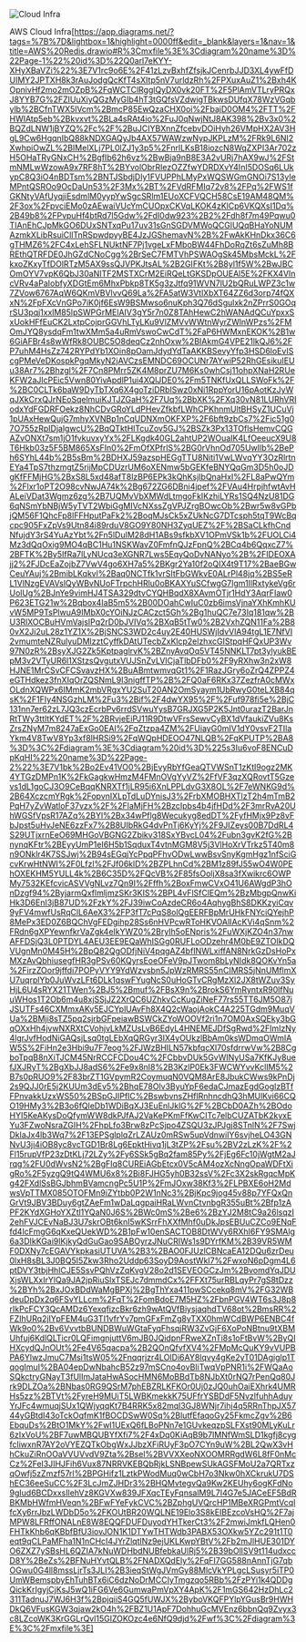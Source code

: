 ![Cloud Infra](https://github.com/user-attachments/assets/c5c2af53-547a-45fc-a6de-d5dd7cbec580)

AWS Cloud Infra[https://app.diagrams.net/?tags=%7B%7D&lightbox=1&highlight=0000ff&edit=_blank&layers=1&nav=1&title=AWS%20Redis.drawio#R%3Cmxfile%3E%3Cdiagram%20name%3D%22Page-1%22%20id%3D%22Q0arl7eKYY-XHyXBaVZi%22%3E7V1rc9o6E%2F41zLzvBxhfZfsjkJCenrbJJD3XL4ywFfDUIMY2JPTXH8k3rAuJodgQcKfT4sXItp5nV7urldzRh%2FPXuxAuZ1%2Bxh4KOpnivHf2mo2mOZpB%2FqWCTClRgglQyDX0vk20FT%2F5PlAmVTLryPRQxJ8YYB7G%2FZIUuXiyQGzMyGIb4hT3tGQfsVZdwigTBkwsDUfqX78WzVGqbylb%2BCfnTWX5lVcm%2BmcP85EwQzaCHX0oi%2FbajD0OM4%2FTT%2FHWIAtp5eb%2Bkvxvt%2BLa4sRAt4io%2FuJ0qNwjNtJ8AK398%2Bv3x0%2BQZdLNW1jBYZQ%2Fc%2F%2BuJCIYBXnnZfcebvDOiHyh26VMpHX2AV3HgL9Cw6HgqnIbQ88kNDXGAQyJb4AX57WAWzwNypJKPLzM%2FRk9L6NI2XwhpiOwZL%2BIMelXLj7PL0lZJ1y3p5%2FnrlLKsB18iozcN8WqZXPI3Ar702zH5OHaTRyGNxCH%2BgfIb62h6vz%2BwBja9nB8E3A2vURj7hAX9wJ%2FStmNMLwWzowA9x7RF8hT%2BYvolObrRlezOZZfwYDRDXvY4InI5DOSq6LUkypC8Q3iO4nBDTsm%2BNTJSbdjDly1FVUPPhLMyPxWQSWGmGNOi7S13yIeMPntQSROo9OcDaUn53%2F3Mx%2BT%2FVdRFMIq72v8%2FPq%2FWS1fGKNtyVAfUyqjiEsdmlM0yypYwSgcSRlm1EUoXCFVQCH58CsE19AM48QM%2F3ox%2FpvciEMo0zAEwaiVUcYmCUOpxCKVqLKOK4zKlCp6VKQXsI1Dq%2B49b8%2FPvpuHf4btRd7l5Gdw%2FdI0dw923%2B2%2Fdh8f7m49Pqwu0TIAnEhCJpMkGO6DUxSNTxqPu17uv31sGnSGDVMWoQCGlUQqBHaYoNUMAzmkXLibRsuiCllTnRSpwdpyyBE4JzJGShemavN%2B%2FwAkKHnDkx36C6gTHMZ6%2FC4xLehSFLNUktNF7Pj1vgeLxFMboBW44FhDoRqZt6sZuMh8BREthQTRFDE0JhGZdCNoCgg%2BrSeC7FMTVhPSWAOgSk45MbsMckL%2FkxoZKxyTfDOlRTzM5AX9ssQJVPKJtsAL%2B2GIFKt%2B8yl1f5W%2BwJBCOmOYV7vpK6QbJ30aNITF2MSTXCrM2EiRQeLtGKSDpOUEAl5E%2FKX4VIncVRv4aPaIobfyXDGtEm6MhxPbkp8TK5g3zJtfq91WVN7lU2bQRuLWPZ3c1w7ZVow6767AqW6QKmVBVlvvQ69La%2FA5atW3VtlXbXT64ZZ6d3orp74fQXxN%2FpFXcVnGPo7iK0jf6EsW9BSMwso6nuKph3Q76dSgulxk2nZPrrS0GOqrSU3pqj1xxlM85lpSWPGrMElAIV3gY5r7n0Z8TAhHewC2hWANAdQCuYpxxSxUokHFfEuCK2LxtpCojprGGVhLTyLKu9VlZMVvWWtnWyrZWlnWPzs%2FMOmJYQ8ysdqFm1twXMm5a4uRmVswoCwCdT%2FaP6HWMxnEKOK%2B1w6GiAFBr4s8wWfRk8OUBC5O8deqCz2nhOxw%2BIAkmG4VPE21lkQJ6%2FP7uhM4HsZz742RYPdYb1XOin8pOamJdydYdTaAKKBSevyYfp3HSD6loEvIScgPMeVeDKospkPgqMkyN2jAVCzsEMNDC69OCUNr7AYwiP52RhGEsikuIEUu38Ar7%2Bhzgl%2F7Cn8PMrr5ZK4M8prZU7M6Ks0whCsj11ohpXNaH2RUeKFW2aJlcPEic5Vwn80YivApdlP1ui4XQlJDE0%2Fm5TNKfUxQLLSWoFk%2F%2BC0CLTk6baW9DyTbTXq6X4goTziDRblSwz0xNi1RppYorU16pAotKzJyWqJXkCrxQJrNEoSqelmuiKJTJZGaH%2F7Uq%2BbXK%2FXq30vN81LURhVRIodxYdFGDRFOekz8NhCDvGRoYLdPHevZfkbfLWhCPKhnmUltBHSyZ1UCuVj1pUAxHewQujG7mhyXVNBp1nCqUDNXmOKFXP%2F6bft9zbCs7%2Fic51g07O755zRpIDjalgwcU%2BqQTktHlTcuZov5GJ%2BSZk3Px13TOflsHemvCQGAZvONXt7sm1jO1fvkuvxyYx%2FLKgdk40GL2ahtUP2WOuaIK4LfOeeucX9U8T6Hkb03z5F5BM865XsFIn0%2FmOfXPfrlS%2BG0rVhnOd705UwIlb%2BePh6SYhL44b%2B5sBm%2BDHXJ59azspHEGgTTU8Niti1VwLWvqYY3OzRlrtnEYa4TpS7thzmgtZ5rijMpCDUzrUM6oXENmw5bGEKfeBNYQqGm3D5h0oJDgKfFFMjHG%2BxS8L5xd48afT8lzBP6EPk3kQhKsjIbQnaHxI%2FL8aPwQYm%2Flxr1oPT2O98cvNwJA74k%2Bg672ZG6DBni4jpef%2FVAu4HrpjhfwtAvHALeiVDat3Wgmz6zg%2B7UQMvVbXMWdLtmgoFkIKzhiLYRs1SQ4NzU81DG6qNSmYbNBjW5yTVT2WbiGgMIVcNXssZgVPJZrgBOwcOb%2Bwr5w8vGPbjQM56F1QhcFp8lFFHputPaFk2%2BoqMJsCk5xZUkNcG7DTcsph5tqT9WcBqcpc905FxZpVs9Utn84i89rduV8GO9Y80NH3ZyqUEZ%2F%2BSaCLkfhCndNfujdY3rS4YuAzYbt%2Fn5lDuIM28dH1ABs9sfkbXV1OPmVSk1b%2FUOLCi4Mz3dQqOxig9MO4qBC1Hu1NSKWavZ0FmfnQJzFpnQ%2BCq4b6QqxcZ7%2BFTK%2By5IfRa7lLyNUcq3eXGNR7Lws5EqyQoDvNANyo%2B%2FIDEOXAjj2%2FJDcEaZojbZ7VwV4go6XH7a5%2BKgr2Ya10f2oQIX4t9T17%2BaeBGwCeuYAuj%2BmibLKqkvl%2Baq0NCTfk1vrSItFbGWkvE0ALrPl48jq%2BS5eRL1VlNzgEVAVslQyWBvNUoFTrpchHRlu0oBKAXYuSCfwgG7lgm1IlRxtykeVg6rUolUg%2BJnYe9vimHJ4TSA329dtvCYQHBqdX8XAvmOTjr1HdY3AqrFIaw0P623ETG21w%2Bqbox4IaB5m5%2B00DOahCwIuC0zb6imsVjnaYXhKmhKUvW5MP9TsPlwuA9IMbX0cYOiNJzCACzct5Gh%2Bg1huQC7e73Iq181qw%2BU3RlXOCBuHVmVajsIPq2rD0bJVIVq%2BXqB5tTw0%2B2VxhZQN11Fa%2B80vX2Ji2uL28z1YZ1X%2BjSNCS3WD2c4uy2E40HUSWjIdvVlA94tgL1E7NfVI2vmumteNZRulyuDMlzztCyffkDAtUTecbZxKlcp2elzhxcGIStpqHFQxUP3Wv97N0zR%2BsyXJG2Zk5KptpaglrvK%2BZnyAvqOq5VT45NNKLT7pt3ylyukBEpM3v2VTyUR6l1XStzsQvgutxVUJSnZvLVICjaTlbDFb0%2F9yRXhw3n2xW8HJNE1MrCSvCFCSvavzHX%2BuABmtwmvqGt1%2F1RazJGry6oZrQ4ZPPZ4eGTHdkez3fnXIqOrZQSNmL9I3nigffTP%2B%2FQ0aF6RKx37ZezfrA0cMWxOLdnXQWPx6IMmK2mbVRgxYU2SuT20AN2OmSyaym1UbRwyG0teLXB84qsK%2F1FIy4NSGzhLM%2Fu3%2Bif%2F4dwYX95%2F%2Fuf978fi5e%2BjC131nn7er62zL7JQ3czEcrbPv6rrdSVwuYysB7GRJXG5P2K5Jnt0urazT2BarJnRtTWy3ttltKYdET%2F%2BRvjeEiPJ11R9DtwVFrsSewvCyBX1dVfaukiZVu8KsZrsZNyM7m8247aExGo0EAl%2FqZtzpa4ZM%2FUiayG0mIV1dY0vsvF2TIlaYkm4V8TwV8Yp3xf8lHRSi9%2FqWQpHDEOO47NLQB%2FqKPUTP%2BA8%3D%3C%2Fdiagram%3E%3Cdiagram%20id%3D%225s3Iu6voF8ENCuDpKqHI%22%20name%3D%22Page-2%22%3E7V1bk%2Bo2Ev41VO0%2BjEvyRbYfGeaQTVWSnT1zKtl9ogz2MK4YTGzDMPn1K%2FkGagkwHmzM4FMnOVgYyVZ%2FfVF3qzXQRovtT5Gzevs1dL1goCJ3O9CeBqqKNRXTf1jLR95i6XnLPPLdvG3X8OL%2F7eWNKG9d%2B64XczcmYRgk%2FopvnIXLpTdLuDYnisJ3%2FrbXMOBHXTlzT2h4mTmB2PqH7yZvWatloF37vzx%2F%2FlaMjFH%2BzcIpbs4b4jfHDd%2F3mrRvA20UhWGSfVpsR17AZq%2BYl%2Bx34wPflg8Wecukyg8edDT%2FyfHMjx9Pz8vFbJpst5uHvJeNE6zzFx7%2B8UIbRkG4dvPnTj6KyYj%2F9JIZeys00B7DdRL4S29UTjxrnEeO69MHGoVBGNG2Zbikv318SxYBvcL04%2Fubn3gvK2fG%2BnynqKFtr%2BEyyUmP1eI6H5b1SqduxT4vtnMGM8V5j3VlHoXrVTrkz5T40m8n9ONklr4K7SSJwj%2B94sEGqjYcPpqPFhvODwLwwBsvSnyKgmHgz1nfSciGcvKrwHtNWI%2F0Lfzl%2FJf06klD%2BZPLhnCd%2BM1z89fJ55wO4W0PEhOXEKHM5YULL4k%2B6C35D%2FQcVB%2F85fsOoljX8sa3fXwikrc6OWPMy7532KEfcvicASVVgNLvz7Qn9I%2Fffh%2BoxFmwCVxO41U6AWgdP3hOnDzgf94%2ByjarmQxflmljmzSKr3KIS%2BPL4vFlSfClEQm%2BzMbgpQnwKiHk3D6EnI3jB87UD%2FzkY%2FJ39iwCoAzdeCR6o4AqhygBhS8DKKzyiCqv9yFV4mwfUsRqClL6AeX3%2FP3fT7cPqS8olQgEERFBpMrUHkFNYciQYejhP8MePx3ED0Z6BQChVgFEDgihp28Ss6nHVPcwRToHKVOAlIAcKVi4qSnm%2FRdn6gXPYewnfkrVaZgk4eIkYWZ0%2BryIh5oENpris%2FuWXjKZO4n37nwAFFDSjQ3L0PTDYL4AEU3EE9EQaWhISGg0RUFLoODzehr4M0bE9ZTOlkDQVUgnMn0M45H%2BpQ82QgODfjNiV4pqgAZ4bfINWLxiffAN8NrkGzDsHoPxMXzAvQbhiusegfHR3gPSv60KQyrsEoeOFeV9pJTwom8bLyNIdk8QOKvYn5a%2FirzZOor9jffdi7POPyVYY9YdWzvsbn5JpWzRMRS55nCIMRS5jNnUMflmXU7uqrplYb0JuWvzLFt6DLk1qswFYugNcS0uHoGTvCRgMzXl2JX8tWZuv3SyHjL6U4sRYX21TWen%2BJ5%2Bmuf%2FBsX9n%2BrokS6YmRyntxR90lfNuuWHos1T2Ob6m4u8xjSSjJZ2XrQC6UZhkvCcKugZiNeF77rs55TT6JM5O87jJSUTFs46CXMmxAKv5EJCYplUAvFh8X4Q2cWaojAokC4A225TGdm9MuqVUa%2BMji8sTZ5pq2sjrbGFpeiawBSWCkZYoWOOVf2ri1n7OM0AxSQEky3bGqOXxHh4jvwNXRXtCVohjvLkMZUsLvB6EdyL4HNEMEJDfSgRwd%2FImIzNy4lgrJvfHodNiGAQsjLsq0tgLEbXqQRGyr3IX4yOUkzlBbAm0ksWDmqOWmIAW5S%2FiHn2e3Hbi9u7F7eog%2FJWzBHILN57kbfqcXl70sfdrrwVw%2B8CgboTpqB8nXiTJCM45NrRCCFCDou4C%2FCbbvDUk5GvWINyUSa7KfKJy8uefJXJRyT%2BgXbJJ8adS6%2Fe9x8nI8%2B3KzlP0Ek3FWCWYvvKclIM5%2B7s0pRUO9%2F83brZT1GVpymR2CoymuqN0VQM8ArE8JbukCWws9kPnDj2s9QJJ0rE5j2KUUm3dEv5%2BhqE78Olv3ByuYpF6edaCJmazEgdGoglzBTfFPnvakkUzxWS50%2BSpGJIPfIC%2BswbvnsZHfIRnhncdhQ3hMUlKvi66CQO19HMy3%2B3o6fQleDb1WDiBqXJ3EuEnlJklG%2F%2BCbD0AZh%2BOdoHYI5KeAKysDoQfymWW8dkPJfAJ2VaKePKmFfKwCITc7elbCUZATbK2kyxEYu3FZwoNsraZGIH%2FhpLfo3Brw8zPcSjpo4ZSQU3zJPJgj8STnlN%2F7SwjDklaJx4lb3Wq7%2F13EPSglplqZrLZAUz0mRSw5upVdnwiIY6svjheLO43GNNvU3ji4iOB8yc8vcTGD1Br8Lg6EpktHivq1jL3tZP%2Fsu%2BV2zLzK%2F%2Fl15rupVfP23zDtKLj72LZy%2Fy6SSk5gBq2fam85Py%2FjEg6Fc10jWgtM2aJrqg%2FU0dWvsN2%2BgFIq8CUREiAGbEtcx0V5cAM4ozXcNngOpaWDFtXigRo%2F5yzgQ9tQ4WMU6x8%2Bi8FJHG5yh0B32ssV%2Fc3X2skRgqcMpKg42FXdlSsBGJbhmBVamcngPc5U1P%2FmJOxw38Kf3%2FLPBXE6oH2MdwsVpTTMX085OTOFMn9iZYtbb0P2W1nNc3%2BjKpc9jog45v88p7YFQxQnGrVt9JBV3BDuy6gtZAeFm1wDaLqgpaiHRaLWvnCtvnbgR355uBt%2Bfp1zAPF2KYdXGHoYXZtl1YQaN0J6S%2BWc0mS%2Be6%2BzYJ2M8tC9a26lsqzI2ehFVJCEvNaBJ3U7skrOBt6knI5wKSrrFhXXfMhf0uDkJpsEBUuCZCo9ENqFfd4lcFmgG6qKxeQUekWD%2B1pFw10enSACTOB8DtWVy6RXhI6FY9SMAlg6a3DIkKGai9lKjkyQdGuGao9SABOyrzJNuCRIWs1s9DYrfKM%2B39VR5WMF0DXNy7cEGAVYkpkasiUTUVA%2B3%2BAO0FJUzlCBNcaEA12DQu6zrDeu0lxH8sBL3J0BQ5I5Zkw3Rho2Uddp63SoyD9AostWkI7%2FwxoN6pDgm4L6ptDVY3tbjHhICJE5SsvPQhVzZqKvgV28o2d1SEVEOGCzJm%2BvomdYqJDUXjsWLXxIrYlQa9JA2jpRiuSlxTSEJc7dmmdCx%2FFXt75urRBLqyPr7gS8tDzz%2BYh%2BxJOxBDdWaMgBPXj%2BgThYxa411pwSCcekq8mV%2FG32WBdeuDpDx2q6FSvYLLcm%2FqT%2FomBdoE7M5HZ%2FbnPGV4WT6s3J8p8rIkPcFCY3QcAMDz6YexqfizcBkr6zh9wAtQVfBiysjaqhdTV68ot%2BmsRR%2FZIhURq2jIYpFEM4uG3TI1vfrYv7pmGFxFmZg8yTXX0hmWCdBWP6ENBC4fWk9o0%2Bv6VvvtbBUNDBWuWGtaFyqFhsqjRW3ZvGjF6XoPoNBtnu9tXBMUhfuj6KdlQLTicr0LQFimgnjuttV6mJB0JQidpnFRweXZnTi8s1oFtBvW%2ByQIHXcydQJnOUt%2Fe4V65qacpa%2B2QOnQfvfXV4%2FMpMcQuKY9vVUPBPA6YlwzJmuC7Msi1tsW05%2Fnqqrjzr4LOIDi6AY8lqvy4gKe2yT01DAgiglp1TqogImuI%2BA04epDwNbahcB52z97mSCno4ovBIiTwqVpPNR1i%2FWQaAoSQkctryGNayT3fUlImJataHwASocHMN6MoBBdTb8NJbXt0rNQ7rPenQq80Jrk9DLZOa%2BNbas0RG9QSrM7phEBZRLKFKOr0Uj0zJQ0uhOaiEXhrk4UMRHs5zz%2BTVt%2FyreH9MUiT5LWBKmekkK75UFfrYSBDdF5NvzlfuhhAduyYrJFc4wmuqjSUx1QWjyqqKt7B4RRK5x82mql3GJ8WNjr7ihj4q5RRnThpJX5744yGBtdI43oTckOqfmK1fBOCDSwW0Sq%2BlutfEfaqoGy25FkmcZgv%2B6EbquDs%2BtO1MkY%2FwI1UExQ6fLBoPNn7e1GUvkeqzpSLFXst90MLyKuLr6zIxVoU%2BF7uwMBQUBYfXfi7%2F4xDq0KiAqB9b7IMNfWmSLD1kgfj8cygfcliwxnR7AY2oVYEZQTkObgWxJJbzXFiRUyF3pO7CYn9uW%2BL2QwX3vHhCkuZiRnOOaVVUVvdV9Zta%2Bsel%2BVVXXeoNXOOMRRgdW6L8fF0nMcCz%2Fel3JIHJFih6Vux87NRRVKEBQbRjkLSNBpewSUkAGSFMoU2a7QRTxzqOwfj5zZmzf57rl%2BPGHifz1LztkPWodMuq0wCbH7o3Nkw0hXCkrukU7DShEC36eeSuCC%2F3LcJmZJHDr3%2BHQMvtegvQa9Kw2KEUhy6ogKFdNo9gIud6BCDxxsIlehVz8KGVXw839JFXqcTEyFqnsalM9L7I4G7e5JACeEF5BdRBKMbHWfmHVeqn%2BFwFYeFykCVC%2BZphgUVQrcHP1MBeXRGPmtVcqlfcXy6rrJbzLWDbD5o%2FKOUtBR20WQLNE19Elo3S8kEIBEzcoVsHQ%2F7ajMPW8LFRffONALnE8W8EQQFDUFDuyodYHTkerCt3%2F2mwiJmkfLQHen0FHTkKhb6qKBbfBfU3iovJON1K1DTYwTHTWdb3PABX53OXkw5YZc291t1T0eqt9qCLPaMFha1N1nCHcI4JYrZlqtlNz9ejUKLKwpYBtV%2Fb2mJlHUE301DYO6ZXZ7ySBsHL6QZIA7kNuWDHbdNUBfebkaUlRj5%2B39bOllSV9t114udxccD8Y%2BeZs%2BFNuHYvtQLB%2FNADXQdEly%2FqFI7GG588nAnnTjG7qbOGwu0G4ll8mssLjrTs3JLI%2B3ieqStWgJVmGy88MlcVkYPLgcLSusyr5iTP0UmWBemspbyEhTuhBTx6iC6dzNoDrMCCIyTmgzqo5RBb%2FzPYi1k4QDDgQickKrIgyjCjKsJ5wQ1iFG6Ve6GumwaPmVpXY4ApK%2F1mGS642HzDhLc2311TadnuJ7WJ6H3f%2BpjqiiS4GQ5fUWJX%2ByboVKQFPYlpYGusBr9HWHDkQ6VFusKGW3qjaw2kO4h%2FBZ1U1ApF7DohhuGcMVEnz6bbnQq9Zvyx3c8LZcoWK3KrGGLrQvl15GIZOKOzc4e6NfQ9djd%2Fwf%3C%2Fdiagram%3E%3C%2Fmxfile%3E]
